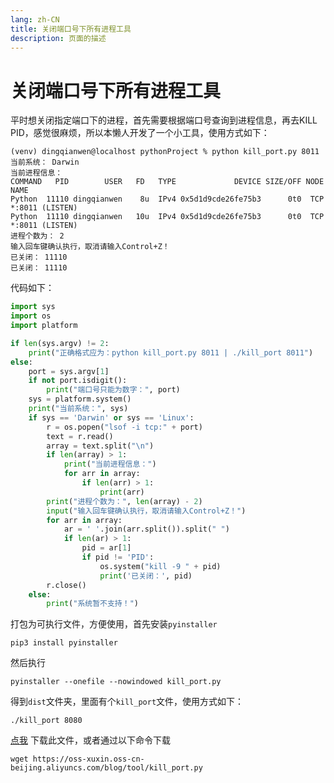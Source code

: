 ```yaml
---
lang: zh-CN  
title: 关闭端口号下所有进程工具  
description: 页面的描述
---
```


# 关闭端口号下所有进程工具

平时想关闭指定端口下的进程，首先需要根据端口号查询到进程信息，再去KILL PID，感觉很麻烦，所以本懒人开发了一个小工具，使用方式如下：

```shell
(venv) dingqianwen@localhost pythonProject % python kill_port.py 8011
当前系统： Darwin
当前进程信息：
COMMAND   PID        USER   FD   TYPE             DEVICE SIZE/OFF NODE NAME
Python  11110 dingqianwen    8u  IPv4 0x5d1d9cde26fe75b3      0t0  TCP *:8011 (LISTEN)
Python  11110 dingqianwen   10u  IPv4 0x5d1d9cde26fe75b3      0t0  TCP *:8011 (LISTEN)
进程个数为： 2
输入回车键确认执行，取消请输入Control+Z！
已关闭： 11110
已关闭： 11110
```

代码如下：

```python
import sys
import os
import platform

if len(sys.argv) != 2:
    print("正确格式应为：python kill_port.py 8011 | ./kill_port 8011")
else:
    port = sys.argv[1]
    if not port.isdigit():
        print("端口号只能为数字：", port)
    sys = platform.system()
    print("当前系统：", sys)
    if sys == 'Darwin' or sys == 'Linux':
        r = os.popen("lsof -i tcp:" + port)
        text = r.read()
        array = text.split("\n")
        if len(array) > 1:
            print("当前进程信息：")
            for arr in array:
                if len(arr) > 1:
                    print(arr)
        print("进程个数为：", len(array) - 2)
        input("输入回车键确认执行，取消请输入Control+Z！")
        for arr in array:
            ar = ' '.join(arr.split()).split(" ")
            if len(ar) > 1:
                pid = ar[1]
                if pid != 'PID':
                    os.system("kill -9 " + pid)
                    print('已关闭：', pid)
        r.close()
    else:
        print("系统暂不支持！")

```

打包为可执行文件，方便使用，首先安装`pyinstaller`

```shell
pip3 install pyinstaller
```

然后执行

```shell
pyinstaller --onefile --nowindowed kill_port.py
```

得到`dist`文件夹，里面有个`kill_port`文件，使用方式如下：

```shell
./kill_port 8080
```

[点我](https://oss-xuxin.oss-cn-beijing.aliyuncs.com/blog/tool/kill_port.py) 下载此文件，或者通过以下命令下载

```shell
wget https://oss-xuxin.oss-cn-beijing.aliyuncs.com/blog/tool/kill_port.py
```

<Comment></Comment>
